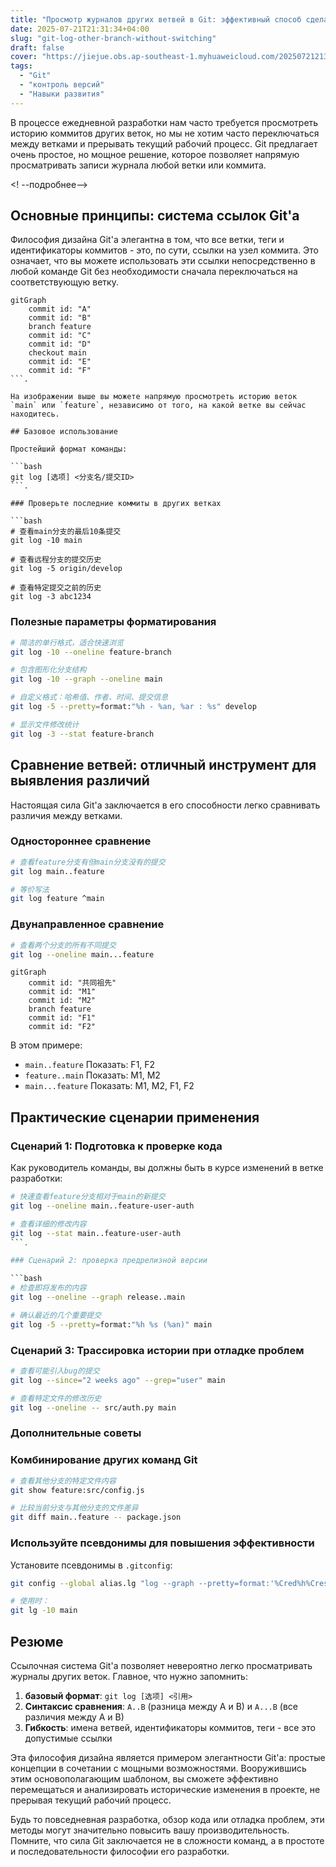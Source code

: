 ```yaml
---
title: "Просмотр журналов других ветвей в Git: эффективный способ сделать это без переключения ветвей"
date: 2025-07-21T21:31:34+04:00
slug: "git-log-other-branch-without-switching"
draft: false
cover: "https://jiejue.obs.ap-southeast-1.myhuaweicloud.com/20250721213313087.webp"
tags:
  - "Git"
  - "контроль версий"
  - "Навыки развития"
---
```


В процессе ежедневной разработки нам часто требуется просмотреть историю коммитов других веток, но мы не хотим часто переключаться между ветками и прерывать текущий рабочий процесс. Git предлагает очень простое, но мощное решение, которое позволяет напрямую просматривать записи журнала любой ветки или коммита.

<! --подробнее-->

## Основные принципы: система ссылок Git'а

Философия дизайна Git'а элегантна в том, что все ветки, теги и идентификаторы коммитов - это, по сути, ссылки на узел коммита. Это означает, что вы можете использовать эти ссылки непосредственно в любой команде Git без необходимости сначала переключаться на соответствующую ветку.

```mermaid
gitGraph
    commit id: "A"
    commit id: "B"
    branch feature
    commit id: "C"
    commit id: "D"
    checkout main
    commit id: "E"
    commit id: "F"
```.

На изображении выше вы можете напрямую просмотреть историю веток `main` или `feature`, независимо от того, на какой ветке вы сейчас находитесь.

## Базовое использование

Простейший формат команды:

```bash
git log [选项] <分支名/提交ID>
```.

### Проверьте последние коммиты в других ветках

```bash
# 查看main分支的最后10条提交
git log -10 main

# 查看远程分支的提交历史
git log -5 origin/develop

# 查看特定提交之前的历史
git log -3 abc1234
```

### Полезные параметры форматирования

```bash
# 简洁的单行格式，适合快速浏览
git log -10 --oneline feature-branch

# 包含图形化分支结构
git log -10 --graph --oneline main

# 自定义格式：哈希值、作者、时间、提交信息
git log -5 --pretty=format:"%h - %an, %ar : %s" develop

# 显示文件修改统计
git log -3 --stat feature-branch
```

## Сравнение ветвей: отличный инструмент для выявления различий

Настоящая сила Git'а заключается в его способности легко сравнивать различия между ветками.

### Одностороннее сравнение

```bash
# 查看feature分支有但main分支没有的提交
git log main..feature

# 等价写法
git log feature ^main
```

### Двунаправленное сравнение

```bash
# 查看两个分支的所有不同提交
git log --oneline main...feature
```

```mermaid
gitGraph
    commit id: "共同祖先"
    commit id: "M1"
    commit id: "M2"
    branch feature
    commit id: "F1"
    commit id: "F2"
```

В этом примере:
- `main..feature` Показать: F1, F2
- `feature..main` Показать: M1, M2
- `main...feature` Показать: M1, M2, F1, F2

## Практические сценарии применения

### Сценарий 1: Подготовка к проверке кода

Как руководитель команды, вы должны быть в курсе изменений в ветке разработки:

```bash
# 快速查看feature分支相对于main的新提交
git log --oneline main..feature-user-auth

# 查看详细的修改内容
git log --stat main..feature-user-auth
```.

### Сценарий 2: проверка предрелизной версии

```bash
# 检查即将发布的内容
git log --oneline --graph release..main

# 确认最近的几个重要提交
git log -5 --pretty=format:"%h %s (%an)" main
```

### Сценарий 3: Трассировка истории при отладке проблем

```bash
# 查看可能引入bug的提交
git log --since="2 weeks ago" --grep="user" main

# 查看特定文件的修改历史
git log --oneline -- src/auth.py main
```

### Дополнительные советы

### Комбинирование других команд Git

```bash
# 查看其他分支的特定文件内容
git show feature:src/config.js

# 比较当前分支与其他分支的文件差异
git diff main..feature -- package.json
```

### Используйте псевдонимы для повышения эффективности

Установите псевдонимы в `.gitconfig`:

```bash
git config --global alias.lg "log --graph --pretty=format:'%Cred%h%Creset -%C(yellow)%d%Creset %s %Cgreen(%cr) %C(bold blue)<%an>%Creset' --abbrev-commit"

# 使用时：
git lg -10 main
```

## Резюме

Ссылочная система Git'а позволяет невероятно легко просматривать журналы других веток. Главное, что нужно запомнить:

1. **базовый формат**: `git log [选项] <引用>`
2. **Синтаксис сравнения**: `A..B` (разница между A и B) и `A...B` (все различия между A и B)
3. **Гибкость**: имена ветвей, идентификаторы коммитов, теги - все это допустимые ссылки

Эта философия дизайна является примером элегантности Git'а: простые концепции в сочетании с мощными возможностями. Вооружившись этим основополагающим шаблоном, вы сможете эффективно перемещаться и анализировать исторические изменения в проекте, не прерывая текущий рабочий процесс.

Будь то повседневная разработка, обзор кода или отладка проблем, эти методы могут значительно повысить вашу производительность. Помните, что сила Git заключается не в сложности команд, а в простоте и последовательности философии его разработки.
